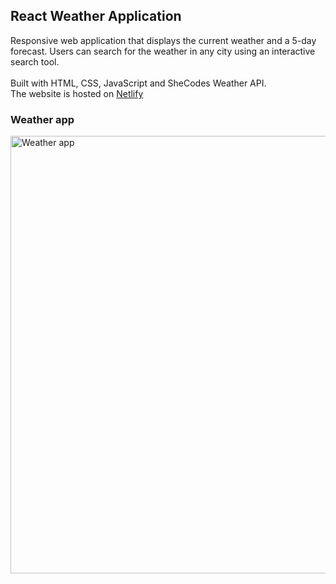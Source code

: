 ## React Weather Application

<p>  
  Responsive web application that displays the current weather and a 5-day forecast. Users can search for the weather in any city using an interactive search tool. </br></br>
  Built with HTML, CSS, JavaScript and SheCodes Weather API. </br>
  The website is hosted on <a href="https://meteo-shecodes-dulce.netlify.app/">Netlify</a>
</p>

### Weather app

<img src="" alt="Weather app" width="700">
